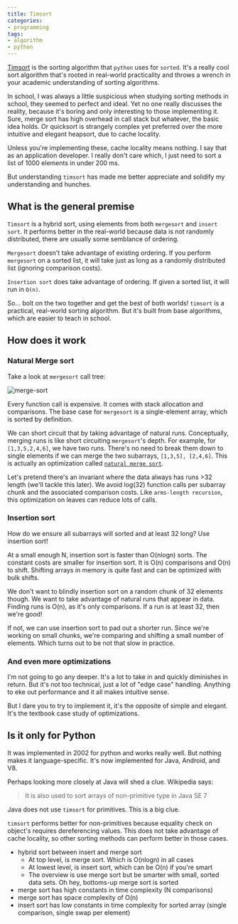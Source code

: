 ```yaml
---
title: Timsort
categories:
- programming
tags:
- algorithm
- python
---
```


[Timsort][1] is the sorting algorithm that `python` uses for `sorted`.
It's a really cool sort algorithm that's rooted in real-world practicality and throws a wrench in your academic
understanding of sorting algorithms.

[1]: https://en.wikipedia.org/wiki/Timsort

In school, I was always a little suspicious when studying sorting methods in school, they seemed to perfect and ideal.
Yet no one really discusses the reality, because it's boring and only interesting to those implementing it.
Sure, merge sort has high overhead in call stack but whatever, the basic idea holds.
Or quicksort is strangely complex yet preferred over the more intuitive and elegant heapsort, due to cache locality.

Unless you're implementing these, cache locality means nothing.
I say that as an application developer.
I really don't care which, I just need to sort a list of 1000 elements in under 200 ms.

But understanding `timsort` has made me better appreciate and solidify my understanding and hunches.

## What is the general premise

`Timsort` is a hybrid sort, using elements from both `mergesort` and `insert sort`.
It performs better in the real-world because data is not randomly distributed, there are usually some semblance of ordering.

`Mergesort` doesn't take advantage of existing ordering.
If you perform `mergesort` on a sorted list, it will take just as long as a randomly distributed list
(ignoring comparison costs).

`Insertion sort` does take advantage of ordering.
If given a sorted list, it will run in `O(n)`.

So... bolt on the two together and get the best of both worlds!
`timsort` is a practical, real-world sorting algorithm.
But it's built from base algorithms, which are easier to teach in school.

## How does it work

### Natural Merge sort

Take a look at `mergesort` call tree:

![merge-sort](https://upload.wikimedia.org/wikipedia/commons/thumb/e/e6/Merge_sort_algorithm_diagram.svg/800px-Merge_sort_algorithm_diagram.svg.png)

Every function call is expensive.
It comes with stack allocation and comparisons.
The base case for `mergesort` is a single-element array, which is sorted by definition.

We can short circuit that by taking advantage of natural runs.
Conceptually, merging runs is like short circuiting `mergesort`'s depth.
For example, for `[1,3,5,2,4,6]`, we have two runs.
There's no need to break them down to single elements if we can merge the two subarrays, `[1,3,5], [2,4,6]`.
This is actually an optimization called [`natural merge sort`][2].

[2]: https://en.wikipedia.org/wiki/Merge_sort#Natural_merge_sort

Let's pretend there's an invariant where the data always has runs >32 length (we'll tackle this later).
We avoid log(32) function calls per subarray chunk and the associated comparison costs.
Like `arms-length recursion`, this optimization on leaves can reduce lots of calls.

### Insertion sort

How do we ensure all subarrays will sorted and at least 32 long?
Use insertion sort!

At a small enough N, insertion sort is faster than O(nlogn) sorts.
The constant costs are smaller for insertion sort.
It is O(n) comparisons and O(n) to shift.
Shifting arrays in memory is quite fast and can be optimized with bulk shifts.

We don't want to blindly insertion sort on a random chunk of 32 elements though.
We want to take advantage of natural runs that appear in data.
Finding runs is O(n), as it's only comparisons.
If a run is at least 32, then we're good!

If not, we can use insertion sort to pad out a shorter run.
Since we're working on small chunks, we're comparing and shifting a small number of elements.
Which turns out to be not that slow in practice.

### And even more optimizations

I'm not going to go any deeper.
It's a lot to take in and quickly diminishes in return.
But it's not too technical, just a lot of "edge case" handling.
Anything to eke out performance and it all makes intuitive sense.

But I dare you to try to implement it, it's the opposite of simple and elegant.
It's the textbook case study of optimizations.

## Is it only for Python

It was implemented in 2002 for python and works really well.
But nothing makes it language-specific.
It's now implemented for Java, Android, and V8.

Perhaps looking more closely at Java will shed a clue.
Wikipedia says:

> It is also used to sort arrays of non-primitive type in Java SE 7

Java does not use `timsort` for primitives.
This is a big clue.

`timsort` performs better for non-primitives because equality check on object's requires dereferencing values.
This does not take advantage of cache locality, so other sorting methods can perform better in those cases.

- hybrid sort between insert and merge sort
  - At top level, is merge sort. Which is O(nlogn) in all cases
  - At lowest level, is insert sort, which can be O(n) if you're smart
  - The overview is use merge sort but be smarter with small, sorted data sets. Oh hey, bottoms-up merge sort is sorted
- merge sort has high constants in time complexity (N comparisons)
- merge sort has space complexity of O(n)
- insert sort has low constants in time complexity for sorted array (single comparison, single swap per element)
